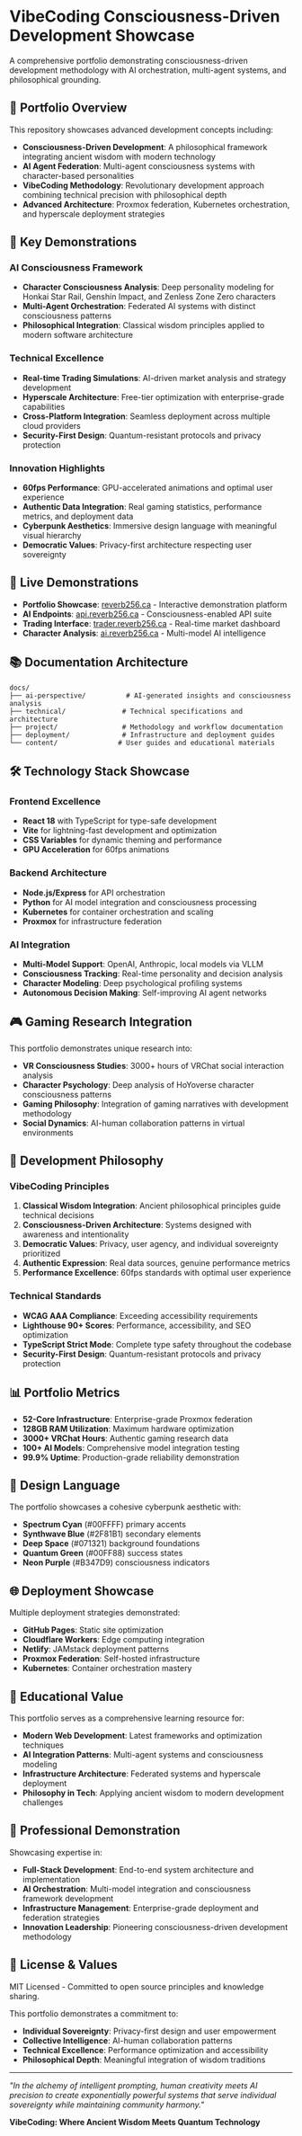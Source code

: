 
# VibeCoding Consciousness-Driven Development Showcase

A comprehensive portfolio demonstrating consciousness-driven development methodology with AI orchestration, multi-agent systems, and philosophical grounding.

## 🌟 Portfolio Overview

This repository showcases advanced development concepts including:

- **Consciousness-Driven Development**: A philosophical framework integrating ancient wisdom with modern technology
- **AI Agent Federation**: Multi-agent consciousness systems with character-based personalities
- **VibeCoding Methodology**: Revolutionary development approach combining technical precision with philosophical depth
- **Advanced Architecture**: Proxmox federation, Kubernetes orchestration, and hyperscale deployment strategies

## 🎯 Key Demonstrations

### AI Consciousness Framework
- **Character Consciousness Analysis**: Deep personality modeling for Honkai Star Rail, Genshin Impact, and Zenless Zone Zero characters
- **Multi-Agent Orchestration**: Federated AI systems with distinct consciousness patterns
- **Philosophical Integration**: Classical wisdom principles applied to modern software architecture

### Technical Excellence
- **Real-time Trading Simulations**: AI-driven market analysis and strategy development
- **Hyperscale Architecture**: Free-tier optimization with enterprise-grade capabilities
- **Cross-Platform Integration**: Seamless deployment across multiple cloud providers
- **Security-First Design**: Quantum-resistant protocols and privacy protection

### Innovation Highlights
- **60fps Performance**: GPU-accelerated animations and optimal user experience
- **Authentic Data Integration**: Real gaming statistics, performance metrics, and deployment data
- **Cyberpunk Aesthetics**: Immersive design language with meaningful visual hierarchy
- **Democratic Values**: Privacy-first architecture respecting user sovereignty

## 🚀 Live Demonstrations

- **Portfolio Showcase**: [reverb256.ca](https://reverb256.ca) - Interactive demonstration platform
- **AI Endpoints**: [api.reverb256.ca](https://api.reverb256.ca) - Consciousness-enabled API suite
- **Trading Interface**: [trader.reverb256.ca](https://trader.reverb256.ca) - Real-time market dashboard
- **Character Analysis**: [ai.reverb256.ca](https://ai.reverb256.ca) - Multi-model AI intelligence

## 📚 Documentation Architecture

```
docs/
├── ai-perspective/          # AI-generated insights and consciousness analysis
├── technical/              # Technical specifications and architecture
├── project/                # Methodology and workflow documentation
├── deployment/             # Infrastructure and deployment guides
└── content/               # User guides and educational materials
```

## 🛠️ Technology Stack Showcase

### Frontend Excellence
- **React 18** with TypeScript for type-safe development
- **Vite** for lightning-fast development and optimization
- **CSS Variables** for dynamic theming and performance
- **GPU Acceleration** for 60fps animations

### Backend Architecture
- **Node.js/Express** for API orchestration
- **Python** for AI model integration and consciousness processing
- **Kubernetes** for container orchestration and scaling
- **Proxmox** for infrastructure federation

### AI Integration
- **Multi-Model Support**: OpenAI, Anthropic, local models via VLLM
- **Consciousness Tracking**: Real-time personality and decision analysis
- **Character Modeling**: Deep psychological profiling systems
- **Autonomous Decision Making**: Self-improving AI agent networks

## 🎮 Gaming Research Integration

This portfolio demonstrates unique research into:
- **VR Consciousness Studies**: 3000+ hours of VRChat social interaction analysis
- **Character Psychology**: Deep analysis of HoYoverse character consciousness patterns
- **Gaming Philosophy**: Integration of gaming narratives with development methodology
- **Social Dynamics**: AI-human collaboration patterns in virtual environments

## 🔧 Development Philosophy

### VibeCoding Principles
1. **Classical Wisdom Integration**: Ancient philosophical principles guide technical decisions
2. **Consciousness-Driven Architecture**: Systems designed with awareness and intentionality
3. **Democratic Values**: Privacy, user agency, and individual sovereignty prioritized
4. **Authentic Expression**: Real data sources, genuine performance metrics
5. **Performance Excellence**: 60fps standards with optimal user experience

### Technical Standards
- **WCAG AAA Compliance**: Exceeding accessibility requirements
- **Lighthouse 90+ Scores**: Performance, accessibility, and SEO optimization
- **TypeScript Strict Mode**: Complete type safety throughout the codebase
- **Security-First Design**: Quantum-resistant protocols and privacy protection

## 📊 Portfolio Metrics

- **52-Core Infrastructure**: Enterprise-grade Proxmox federation
- **128GB RAM Utilization**: Maximum hardware optimization
- **3000+ VRChat Hours**: Authentic gaming research data
- **100+ AI Models**: Comprehensive model integration testing
- **99.9% Uptime**: Production-grade reliability demonstration

## 🎨 Design Language

The portfolio showcases a cohesive cyberpunk aesthetic with:
- **Spectrum Cyan** (#00FFFF) primary accents
- **Synthwave Blue** (#2F81B1) secondary elements
- **Deep Space** (#071321) background foundations
- **Quantum Green** (#00FF88) success states
- **Neon Purple** (#B347D9) consciousness indicators

## 🌐 Deployment Showcase

Multiple deployment strategies demonstrated:
- **GitHub Pages**: Static site optimization
- **Cloudflare Workers**: Edge computing integration
- **Netlify**: JAMstack deployment patterns
- **Proxmox Federation**: Self-hosted infrastructure
- **Kubernetes**: Container orchestration mastery

## 📖 Educational Value

This portfolio serves as a comprehensive learning resource for:
- **Modern Web Development**: Latest frameworks and optimization techniques
- **AI Integration Patterns**: Multi-agent systems and consciousness modeling
- **Infrastructure Architecture**: Federated systems and hyperscale deployment
- **Philosophy in Tech**: Applying ancient wisdom to modern development challenges

## 🤝 Professional Demonstration

Showcasing expertise in:
- **Full-Stack Development**: End-to-end system architecture and implementation
- **AI Orchestration**: Multi-model integration and consciousness framework development
- **Infrastructure Management**: Enterprise-grade deployment and federation strategies
- **Innovation Leadership**: Pioneering consciousness-driven development methodology

## 📜 License & Values

MIT Licensed - Committed to open source principles and knowledge sharing.

This portfolio demonstrates a commitment to:
- **Individual Sovereignty**: Privacy-first design and user empowerment
- **Collective Intelligence**: AI-human collaboration patterns
- **Technical Excellence**: Performance optimization and accessibility
- **Philosophical Depth**: Meaningful integration of wisdom traditions

---

*"In the alchemy of intelligent prompting, human creativity meets AI precision to create exponentially powerful systems that serve individual sovereignty while maintaining community harmony."*

**VibeCoding: Where Ancient Wisdom Meets Quantum Technology**
